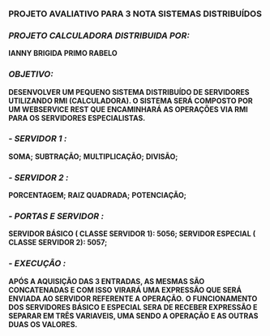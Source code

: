 ###  PROJETO AVALIATIVO PARA 3 NOTA SISTEMAS DISTRIBUÍDOS

###  _PROJETO CALCULADORA DISTRIBUIDA POR:_

**IANNY BRIGIDA PRIMO RABELO**

###  _OBJETIVO:_

**DESENVOLVER UM PEQUENO SISTEMA DISTRIBUÍDO DE SERVIDORES UTILIZANDO RMI (CALCULADORA).
O SISTEMA SERÁ COMPOSTO POR UM WEBSERVICE REST QUE ENCAMINHARÁ AS OPERAÇÕES VIA RMI PARA OS SERVIDORES ESPECIALISTAS.** 

### _- SERVIDOR 1 :_

**SOMA;** 
**SUBTRAÇÃO;** 
**MULTIPLICAÇÃO;** 
**DIVISÃO;** 

### _- SERVIDOR 2 :_

**PORCENTAGEM;**
**RAIZ QUADRADA;**
**POTENCIAÇÃO;**

### _- PORTAS E SERVIDOR :_

**SERVIDOR BÁSICO ( CLASSE SERVIDOR 1): 5056;
SERVIDOR ESPECIAL ( CLASSE SERVIDOR 2): 5057;**

### _- EXECUÇÃO :_

**APÓS A AQUISIÇÃO DAS 3 ENTRADAS, AS MESMAS SÃO CONCATENADAS E COM ISSO VIRARÁ UMA EXPRESSÃO QUE SERÁ ENVIADA AO SERVIDOR REFERENTE A OPERAÇÃO.**
**O FUNCIONAMENTO DOS SERVIDORES BÁSICO E ESPECIAL SERA DE RECEBER  EXPRESSÃO E SEPARAR EM TRÊS VARIAVEIS, UMA SENDO A OPERAÇÃO E AS OUTRAS DUAS OS VALORES.** 
